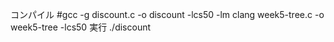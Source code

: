 コンパイル
#gcc -g discount.c -o discount -lcs50 -lm
clang week5-tree.c -o week5-tree -lcs50
実行
./discount